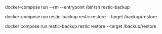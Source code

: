 docker-compose run --rm --entrypoint /bin/sh restic-backup
 
docker-compose run restic-backup restic restore --target /backup/restore

docker compose run restic-backup restic restore --target /backup/restore
